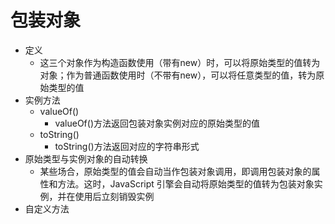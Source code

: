 # 包装对象

+ 定义
  + 这三个对象作为构造函数使用（带有new）时，可以将原始类型的值转为对象；作为普通函数使用时（不带有new），可以将任意类型的值，转为原始类型的值
+ 实例方法
  + valueOf()
    + valueOf()方法返回包装对象实例对应的原始类型的值
  + toString()
    + toString()方法返回对应的字符串形式
+ 原始类型与实例对象的自动转换
  + 某些场合，原始类型的值会自动当作包装对象调用，即调用包装对象的属性和方法。这时，JavaScript 引擎会自动将原始类型的值转为包装对象实例，并在使用后立刻销毁实例
+ 自定义方法